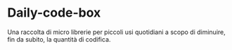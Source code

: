 # Daily-code-box

Una raccolta di micro librerie per piccoli usi quotidiani a scopo di diminuire, fin da subito, la quantità di codifica.
